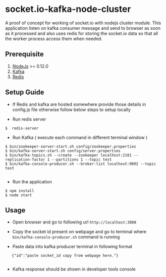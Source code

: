# socket.io-kafka-node-cluster

A proof of concept for working of socket.io with nodejs cluster module.
This application listen on kafka consumer message and send to browser as soon as it processed
and also uses redis for storing the socket.io data so that all the worker process access them 
when needed.


## Prerequisite

1. [NodeJs](https://nodejs.org/en/) >= 0.12.0
2. [Kafka](https://kafka.apache.org/)
3. [Redis](https://redis.io/)

## Setup Guide

* If Redis and kafka are hosted somewhere provide those details in 
config.js file otherwise follow below steps to setup locally 

* Run redis server
```
$  redis-server

```
* Run Kafka ( execute each command in different terminal window )

```
$ bin/zookeeper-server-start.sh config/zookeeper.properties
$ bin/kafka-server-start.sh config/server.properties
$ bin/kafka-topics.sh --create --zookeeper localhost:2181 --replication-factor 1 --partitions 1 --topic test
$ bin/kafka-console-producer.sh --broker-list localhost:9092 --topic test
 
```

* Run the application

```
$ npm install
$ node start 

```

## Usage

* Open browser and go to following url `http://localhost:3000`

* Copy the socket id present on webpage and go to terminal where 
`bin/kafka-consolo-producer.sh` command is running

* Paste data into kafka producer terminal in following format
```
   {"id":"paste socket_id copy from webpage here."}
   
```

* Kafka response should be shown in developer tools console 

